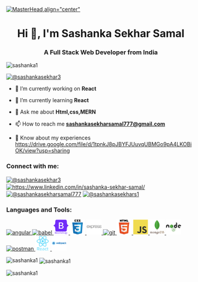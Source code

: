 [![MasterHead,align="center"]( https://developers.giphy.com/branch/master/static/api-512d36c09662682717108a38bbb5c57d.gif)](https://rishavchanda.io)
<h1 align="center">Hi 👋, I'm Sashanka Sekhar Samal</h1>
<h3 align="center">A Full Stack Web Developer from India</h3>

<p align="left"> <img src="https://komarev.com/ghpvc/?username=sashanka1&label=Profile%20views&color=0e75b6&style=flat" alt="sashanka1" /> </p>

<p align="left"> <a href="https://twitter.com/@sashankasekhar3" target="blank"><img src="https://img.shields.io/twitter/follow/@sashankasekhar3?logo=twitter&style=for-the-badge" alt="@sashankasekhar3" /></a> </p>

- 🔭 I’m currently working on **React**

- 🌱 I’m currently learning **React**

- 💬 Ask me about **Html,css,MERN**

- 📫 How to reach me **sashankasekharsamal777@gmail.com**

- 📄 Know about my experiences https://drive.google.com/file/d/1tpnkJ8pJBYFJUuvqUBMGo9pA4LKOBiOK/view?usp=sharing
<h3 align="left">Connect with me:</h3>
<p align="left">
<a href="https://twitter.com/@sashankasekhar3" target="blank"><img align="center" src="https://raw.githubusercontent.com/rahuldkjain/github-profile-readme-generator/master/src/images/icons/Social/twitter.svg" alt="@sashankasekhar3" height="30" width="40" /></a>
<a href="https://linkedin.com/in/https://www.linkedin.com/in/sashanka-sekhar-samal/" target="blank"><img align="center" src="https://raw.githubusercontent.com/rahuldkjain/github-profile-readme-generator/master/src/images/icons/Social/linked-in-alt.svg" alt="https://www.linkedin.com/in/sashanka-sekhar-samal/" height="30" width="40" /></a>
<a href="https://medium.com/@sashankasekharsamal777" target="blank"><img align="center" src="https://raw.githubusercontent.com/rahuldkjain/github-profile-readme-generator/master/src/images/icons/Social/medium.svg" alt="@sashankasekharsamal777" height="30" width="40" /></a>
<a href="https://www.hackerrank.com/@sashankasekhars1" target="blank"><img align="center" src="https://raw.githubusercontent.com/rahuldkjain/github-profile-readme-generator/master/src/images/icons/Social/hackerrank.svg" alt="@sashankasekhars1" height="30" width="40" /></a>
</p>

<h3 align="left">Languages and Tools:</h3>
<p align="left"> <a href="https://angular.io" target="_blank" rel="noreferrer"> <img src="https://angular.io/assets/images/logos/angular/angular.svg" alt="angular" width="40" height="40"/> </a> <a href="https://babeljs.io/" target="_blank" rel="noreferrer"> <img src="https://www.vectorlogo.zone/logos/babeljs/babeljs-icon.svg" alt="babel" width="40" height="40"/> </a> <a href="https://getbootstrap.com" target="_blank" rel="noreferrer"> <img src="https://raw.githubusercontent.com/devicons/devicon/master/icons/bootstrap/bootstrap-plain-wordmark.svg" alt="bootstrap" width="40" height="40"/> </a> <a href="https://www.w3schools.com/css/" target="_blank" rel="noreferrer"> <img src="https://raw.githubusercontent.com/devicons/devicon/master/icons/css3/css3-original-wordmark.svg" alt="css3" width="40" height="40"/> </a> <a href="https://expressjs.com" target="_blank" rel="noreferrer"> <img src="https://raw.githubusercontent.com/devicons/devicon/master/icons/express/express-original-wordmark.svg" alt="express" width="40" height="40"/> </a> <a href="https://git-scm.com/" target="_blank" rel="noreferrer"> <img src="https://www.vectorlogo.zone/logos/git-scm/git-scm-icon.svg" alt="git" width="40" height="40"/> </a> <a href="https://www.w3.org/html/" target="_blank" rel="noreferrer"> <img src="https://raw.githubusercontent.com/devicons/devicon/master/icons/html5/html5-original-wordmark.svg" alt="html5" width="40" height="40"/> </a> <a href="https://developer.mozilla.org/en-US/docs/Web/JavaScript" target="_blank" rel="noreferrer"> <img src="https://raw.githubusercontent.com/devicons/devicon/master/icons/javascript/javascript-original.svg" alt="javascript" width="40" height="40"/> </a> <a href="https://www.mongodb.com/" target="_blank" rel="noreferrer"> <img src="https://raw.githubusercontent.com/devicons/devicon/master/icons/mongodb/mongodb-original-wordmark.svg" alt="mongodb" width="40" height="40"/> </a> <a href="https://nodejs.org" target="_blank" rel="noreferrer"> <img src="https://raw.githubusercontent.com/devicons/devicon/master/icons/nodejs/nodejs-original-wordmark.svg" alt="nodejs" width="40" height="40"/> </a> <a href="https://postman.com" target="_blank" rel="noreferrer"> <img src="https://www.vectorlogo.zone/logos/getpostman/getpostman-icon.svg" alt="postman" width="40" height="40"/> </a> <a href="https://reactjs.org/" target="_blank" rel="noreferrer"> <img src="https://raw.githubusercontent.com/devicons/devicon/master/icons/react/react-original-wordmark.svg" alt="react" width="40" height="40"/> </a> <a href="https://webpack.js.org" target="_blank" rel="noreferrer"> <img src="https://raw.githubusercontent.com/devicons/devicon/d00d0969292a6569d45b06d3f350f463a0107b0d/icons/webpack/webpack-original-wordmark.svg" alt="webpack" width="40" height="40"/> </a> </p>

<p><img align="left" src="https://github-readme-stats.vercel.app/api/top-langs?username=sashanka1&show_icons=true&locale=en&layout=compact" alt="sashanka1" /></p>

<p>&nbsp;<img align="center" src="https://github-readme-stats.vercel.app/api?username=sashanka1&show_icons=true&locale=en" alt="sashanka1" /></p>

<p><img align="center" src="https://github-readme-streak-stats.herokuapp.com/?user=sashanka1&" alt="sashanka1" /></p>
